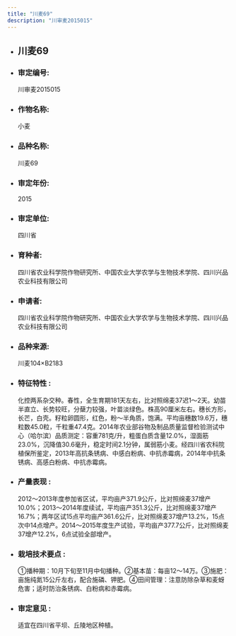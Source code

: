 ```yaml
---
title: "川麦69"
description: "川审麦2015015"
---
```

* ## 川麦69
* ###  审定编号:  
   川审麦2015015

*  ### 作物名称:  
   小麦

*   ###  品种名称: 
    川麦69

*   ### 审定年份: 
    2015

*   ### 审定单位:  
    四川省

*   ### 育种者:  
    四川省农业科学院作物研究所、中国农业大学农学与生物技术学院、四川兴品农业科技有限公司

*   ### 申请者:  
    四川省农业科学院作物研究所、中国农业大学农学与生物技术学院、四川兴品农业科技有限公司

*   ### 品种来源:  
    川麦104×B2183

*   ### 特征特性 : 
    化控两系杂交种。春性，全生育期181天左右，比对照绵麦37迟1～2天。幼苗半直立、长势较旺，分蘖力较强，叶苗淡绿色。株高90厘米左右。穗长方形，长芒，白壳。籽粒卵圆形，红色，粉～半角质，饱满。平均亩穗数19.6万，穗粒数45.0粒，千粒重47.4克。2014年农业部谷物及制品质量监督检验测试中心（哈尔滨）品质测定：容重781克/升，粗蛋白质含量12.0%，湿面筋23.0%，沉降值30.6毫升，稳定时间2.1分钟，属弱筋小麦。经四川省农科院植保所鉴定，2013年高抗条锈病、中感白粉病、中抗赤霉病，2014年中抗条锈病、高感白粉病、中抗赤霉病。

*   ### 产量表现 : 
    2012～2013年度参加省区试，平均亩产371.9公斤，比对照绵麦37增产10.0%；2013～2014年度续试，平均亩产351.3公斤，比对照绵麦37增产16.7%；两年区试15点平均亩产361.6公斤，比对照绵麦37增产13.2%，15点次中14点增产。2014～2015年度生产试验，平均亩产377.7公斤，比对照绵麦37增产12.2%，6点试验全部增产。

*   ### 栽培技术要点 : 
    ①播种期：10月下旬至11月中旬播种。②基本苗：每亩12～14万。③施肥：亩施纯氮15公斤左右，配合施磷、钾肥。④田间管理：注意防除杂草和麦蚜危害；适时防治条锈病、白粉病和赤霉病。

*   ### 审定意见 : 
    适宜在四川省平坝、丘陵地区种植。
